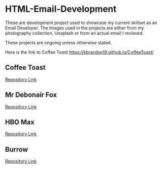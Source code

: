 # HTML-Email-Development

These are development project used to showcase my current skillset as an Email Developer. The images used in the projects are either from my photography collection, Unsplash or from an actual email I recieved. 

These projects are ongoing unless otherwise stated.

Here is the link to Coffee Toast https://kbrandon19.github.io/CoffeeToast/



## Coffee Toast

[Repository Link](https://github.com/kbrandon19/HTML-Email-Development/tree/main/Coffee%20Toast%20Newsletter)

## Mr Debonair Fox

[Repository Link](https://github.com/kbrandon19/HTML-Email-Development/tree/main/Debonair%20Fox%20Newsletter)

## HBO Max

[Repository Link]()

## Burrow

[Repository Link]()